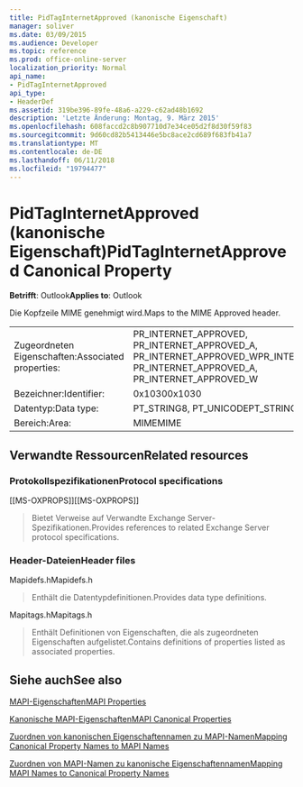 ```yaml
---
title: PidTagInternetApproved (kanonische Eigenschaft)
manager: soliver
ms.date: 03/09/2015
ms.audience: Developer
ms.topic: reference
ms.prod: office-online-server
localization_priority: Normal
api_name:
- PidTagInternetApproved
api_type:
- HeaderDef
ms.assetid: 319be396-89fe-48a6-a229-c62ad48b1692
description: 'Letzte Änderung: Montag, 9. März 2015'
ms.openlocfilehash: 608faccd2c8b907710d7e34ce05d2f8d30f59f83
ms.sourcegitcommit: 9d60cd82b5413446e5bc8ace2cd689f683fb41a7
ms.translationtype: MT
ms.contentlocale: de-DE
ms.lasthandoff: 06/11/2018
ms.locfileid: "19794477"
---
```

# <a name="pidtaginternetapproved-canonical-property"></a><span data-ttu-id="8da2b-103">PidTagInternetApproved (kanonische Eigenschaft)</span><span class="sxs-lookup"><span data-stu-id="8da2b-103">PidTagInternetApproved Canonical Property</span></span>

  
  
<span data-ttu-id="8da2b-104">**Betrifft**: Outlook</span><span class="sxs-lookup"><span data-stu-id="8da2b-104">**Applies to**: Outlook</span></span> 
  
<span data-ttu-id="8da2b-105">Die Kopfzeile MIME genehmigt wird.</span><span class="sxs-lookup"><span data-stu-id="8da2b-105">Maps to the MIME Approved header.</span></span>
  
|||
|:-----|:-----|
|<span data-ttu-id="8da2b-106">Zugeordneten Eigenschaften:</span><span class="sxs-lookup"><span data-stu-id="8da2b-106">Associated properties:</span></span>  <br/> |<span data-ttu-id="8da2b-107">PR_INTERNET_APPROVED, PR_INTERNET_APPROVED_A, PR_INTERNET_APPROVED_W</span><span class="sxs-lookup"><span data-stu-id="8da2b-107">PR_INTERNET_APPROVED, PR_INTERNET_APPROVED_A, PR_INTERNET_APPROVED_W</span></span>  <br/> |
|<span data-ttu-id="8da2b-108">Bezeichner:</span><span class="sxs-lookup"><span data-stu-id="8da2b-108">Identifier:</span></span>  <br/> |<span data-ttu-id="8da2b-109">0x1030</span><span class="sxs-lookup"><span data-stu-id="8da2b-109">0x1030</span></span>  <br/> |
|<span data-ttu-id="8da2b-110">Datentyp:</span><span class="sxs-lookup"><span data-stu-id="8da2b-110">Data type:</span></span>  <br/> |<span data-ttu-id="8da2b-111">PT_STRING8, PT_UNICODE</span><span class="sxs-lookup"><span data-stu-id="8da2b-111">PT_STRING8, PT_UNICODE</span></span>  <br/> |
|<span data-ttu-id="8da2b-112">Bereich:</span><span class="sxs-lookup"><span data-stu-id="8da2b-112">Area:</span></span>  <br/> |<span data-ttu-id="8da2b-113">MIME</span><span class="sxs-lookup"><span data-stu-id="8da2b-113">MIME</span></span>  <br/> |
   
## <a name="related-resources"></a><span data-ttu-id="8da2b-114">Verwandte Ressourcen</span><span class="sxs-lookup"><span data-stu-id="8da2b-114">Related resources</span></span>

### <a name="protocol-specifications"></a><span data-ttu-id="8da2b-115">Protokollspezifikationen</span><span class="sxs-lookup"><span data-stu-id="8da2b-115">Protocol specifications</span></span>

<span data-ttu-id="8da2b-116">[[MS-OXPROPS]]</span><span class="sxs-lookup"><span data-stu-id="8da2b-116">[[MS-OXPROPS]]</span></span> 
  
> <span data-ttu-id="8da2b-117">Bietet Verweise auf Verwandte Exchange Server-Spezifikationen.</span><span class="sxs-lookup"><span data-stu-id="8da2b-117">Provides references to related Exchange Server protocol specifications.</span></span>
    
### <a name="header-files"></a><span data-ttu-id="8da2b-118">Header-Dateien</span><span class="sxs-lookup"><span data-stu-id="8da2b-118">Header files</span></span>

<span data-ttu-id="8da2b-119">Mapidefs.h</span><span class="sxs-lookup"><span data-stu-id="8da2b-119">Mapidefs.h</span></span>
  
> <span data-ttu-id="8da2b-120">Enthält die Datentypdefinitionen.</span><span class="sxs-lookup"><span data-stu-id="8da2b-120">Provides data type definitions.</span></span>
    
<span data-ttu-id="8da2b-121">Mapitags.h</span><span class="sxs-lookup"><span data-stu-id="8da2b-121">Mapitags.h</span></span>
  
> <span data-ttu-id="8da2b-122">Enthält Definitionen von Eigenschaften, die als zugeordneten Eigenschaften aufgelistet.</span><span class="sxs-lookup"><span data-stu-id="8da2b-122">Contains definitions of properties listed as associated properties.</span></span>
    
## <a name="see-also"></a><span data-ttu-id="8da2b-123">Siehe auch</span><span class="sxs-lookup"><span data-stu-id="8da2b-123">See also</span></span>



[<span data-ttu-id="8da2b-124">MAPI-Eigenschaften</span><span class="sxs-lookup"><span data-stu-id="8da2b-124">MAPI Properties</span></span>](mapi-properties.md)
  
[<span data-ttu-id="8da2b-125">Kanonische MAPI-Eigenschaften</span><span class="sxs-lookup"><span data-stu-id="8da2b-125">MAPI Canonical Properties</span></span>](mapi-canonical-properties.md)
  
[<span data-ttu-id="8da2b-126">Zuordnen von kanonischen Eigenschaftennamen zu MAPI-Namen</span><span class="sxs-lookup"><span data-stu-id="8da2b-126">Mapping Canonical Property Names to MAPI Names</span></span>](mapping-canonical-property-names-to-mapi-names.md)
  
[<span data-ttu-id="8da2b-127">Zuordnen von MAPI-Namen zu kanonische Eigenschaftennamen</span><span class="sxs-lookup"><span data-stu-id="8da2b-127">Mapping MAPI Names to Canonical Property Names</span></span>](mapping-mapi-names-to-canonical-property-names.md)


